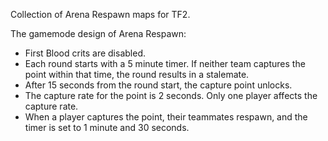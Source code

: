 Collection of Arena Respawn maps for TF2.

The gamemode design of Arena Respawn:
- First Blood crits are disabled.
- Each round starts with a 5 minute timer. If neither team captures the point within that time, the round results in a stalemate.
- After 15 seconds from the round start, the capture point unlocks.
- The capture rate for the point is 2 seconds. Only one player affects the capture rate.
- When a player captures the point, their teammates respawn, and the timer is set to 1 minute and 30 seconds.
